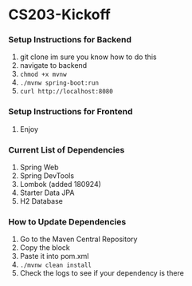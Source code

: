 # CS203-Kickoff

### Setup Instructions for Backend
1. git clone im sure you know how to do this
2. navigate to backend
3. `chmod +x mvnw`
4. `./mvnw spring-boot:run`
5. `curl http://localhost:8080`

### Setup Instructions for Frontend
1. Enjoy

### Current List of Dependencies
1. Spring Web
2. Spring DevTools
3. Lombok (added 180924)
4. Starter Data JPA
5. H2 Database

### How to Update Dependencies
1. Go to the Maven Central Repository
2. Copy the <dependency> block
3. Paste it into pom.xml
4. `./mvnw clean install`
5. Check the logs to see if your dependency is there
